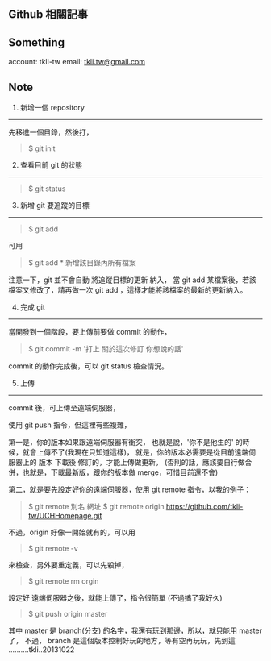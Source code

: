 ﻿
Github 相關記事
-----------------------------------------------

Something
-----------------------------------------------
account: tkli-tw
email: tkli.tw@gmail.com


Note
-----------------------------------------------

1. 新增一個 repository
-----------------------------------------------

先移進一個目錄，然後打，
>$ git init


2. 查看目前 git 的狀態
-----------------------------------------------
>$ git status


3. 新增 git 要追蹤的目標
-----------------------------------------------
>$ git add <filename>

可用
>$ git add *
新增該目錄內所有檔案

注意一下，git 並不會自動 將追蹤目標的更新 納入，
當 git add 某檔案後，若該檔案又修改了，請再做一次 git add ，這樣才能將該檔案的最新的更新納入。


4. 完成 git
-----------------------------------------------
當開發到一個階段，要上傳前要做 commit 的動作，

>$ git commit -m '打上 關於這次修訂 你想說的話'

commit 的動作完成後，可以 git status 檢查情況。


5. 上傳
-----------------------------------------------
commit 後，可上傳至遠端伺服器，

使用 git push 指令，但這裡有些複雜，

第一是，你的版本如果跟遠端伺服器有衝突，
也就是說，'你不是他生的' 的時候，就會上傳不了(我現在只知道這樣)，
就是，你的版本必需要是從目前遠端伺服器上的 版本 下載後 修訂的，才能上傳做更新，
(否則的話，應該要自行做合併，也就是，下載最新版，跟你的版本做 merge，可惜目前還不會)

第二，就是要先設定好你的遠端伺服器，使用 git remote 指令，以我的例子：

>$ git remote  別名   網址
>$ git remote origin https://github.com/tkli-tw/UCHHomepage.git

不過，origin 好像一開始就有的，可以用

>$ git remote -v 

來檢查，另外要重定義，可以先殺掉，

>$ git remote rm orgin

設定好 遠端伺服器之後，就能上傳了，指令很簡單 (不過搞了我好久)

>$ git push origin master

其中 master 是 branch(分支) 的名字，我還有玩到那邊，所以，就只能用 master 了，
不過， branch 是這個版本控制好玩的地方，等有空再玩玩，先到這 ..........tkli..20131022




